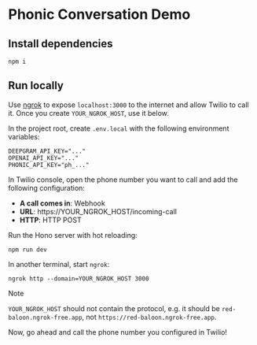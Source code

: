 # Phonic Conversation Demo

## Install dependencies

```
npm i
```

## Run locally

Use [ngrok](https://ngrok.com) to expose `localhost:3000` to the internet and allow Twilio to call it.
Once you create `YOUR_NGROK_HOST`, use it below.

In the project root, create `.env.local` with the following environment variables:

```
DEEPGRAM_API_KEY="..."
OPENAI_API_KEY="..."
PHONIC_API_KEY="ph_..."
```

In Twilio console, open the phone number you want to call and add the following configuration:

* __A call comes in__: Webhook
* __URL__: https://YOUR_NGROK_HOST/incoming-call
* __HTTP__: HTTP POST

Run the Hono server with hot reloading:

```
npm run dev
```

In another terminal, start `ngrok`:

```
ngrok http --domain=YOUR_NGROK_HOST 3000
```

> [!NOTE]
> `YOUR_NGROK_HOST` should not contain the protocol, e.g. it should be `red-baloon.ngrok-free.app`, not `https://red-baloon.ngrok-free.app`.


Now, go ahead and call the phone number you configured in Twilio!
